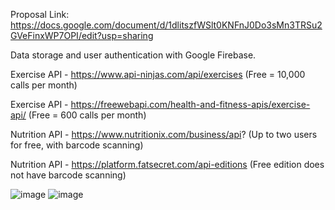 Proposal Link: https://docs.google.com/document/d/1dlitszfWSlt0KNFnJ0Do3sMn3TRSu2GVeFinxWP7OPI/edit?usp=sharing

Data storage and user authentication with Google Firebase.


Exercise API - https://www.api-ninjas.com/api/exercises (Free = 10,000 calls per month)

Exercise API - https://freewebapi.com/health-and-fitness-apis/exercise-api/ (Free = 600 calls per month)

Nutrition API - https://www.nutritionix.com/business/api? (Up to two users for free, with barcode scanning)

Nutrition API - https://platform.fatsecret.com/api-editions (Free edition does not have barcode scanning)

![image](https://github.com/user-attachments/assets/6d29b33c-a050-42f1-a049-32ff4864391a)
![image](https://github.com/user-attachments/assets/03d009c8-a5ca-486f-a745-8b035f4e5e27)
